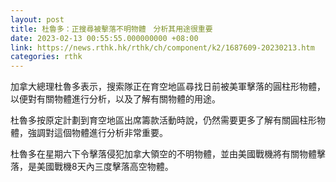 ```yaml
---
layout: post
title: 杜魯多：正搜尋被擊落不明物體　分析其用途很重要
date: 2023-02-13 00:55:55.000000000 +08:00
link: https://news.rthk.hk/rthk/ch/component/k2/1687609-20230213.htm
categories: rthk
---
```


加拿大總理杜魯多表示，搜索隊正在育空地區尋找日前被美軍擊落的圓柱形物體，以便對有關物體進行分析，以及了解有關物體的用途。

杜魯多按原定計劃到育空地區出席籌款活動時說，仍然需要更多了解有關圓柱形物體，強調對這個物體進行分析非常重要。

杜魯多在星期六下令擊落侵犯加拿大領空的不明物體，並由美國戰機將有關物體擊落，是美國戰機8天內三度擊落高空物體。

